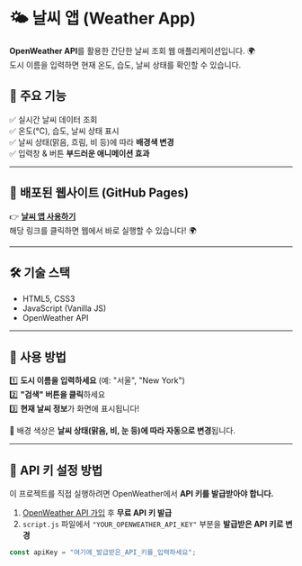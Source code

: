 # 🌤️ 날씨 앱 (Weather App)

**OpenWeather API**를 활용한 간단한 날씨 조회 웹 애플리케이션입니다. 🌍  
도시 이름을 입력하면 현재 온도, 습도, 날씨 상태를 확인할 수 있습니다.

## 🚀 주요 기능
✅ 실시간 날씨 데이터 조회  
✅ 온도(°C), 습도, 날씨 상태 표시  
✅ 날씨 상태(맑음, 흐림, 비 등)에 따라 **배경색 변경**  
✅ 입력창 & 버튼 **부드러운 애니메이션 효과**  

---

## 📌 배포된 웹사이트 (GitHub Pages)
👉 [**날씨 앱 사용하기**](https://your-username.github.io/weather-app/)  
해당 링크를 클릭하면 웹에서 바로 실행할 수 있습니다! 🌍

---

## 🛠️ 기술 스택
- HTML5, CSS3
- JavaScript (Vanilla JS)
- OpenWeather API

---

## 📌 사용 방법
1️⃣ **도시 이름을 입력하세요** (예: "서울", "New York")  
2️⃣ **"검색" 버튼을 클릭**하세요  
3️⃣ **현재 날씨 정보**가 화면에 표시됩니다!  

🔹 배경 색상은 **날씨 상태(맑음, 비, 눈 등)에 따라 자동으로 변경**됩니다.  

---

## 📌 API 키 설정 방법
이 프로젝트를 직접 실행하려면 OpenWeather에서 **API 키를 발급받아야 합니다.**

1. [OpenWeather API 가입](https://home.openweathermap.org/api_keys) 후 **무료 API 키 발급**  
2. `script.js` 파일에서 `"YOUR_OPENWEATHER_API_KEY"` 부분을 **발급받은 API 키로 변경**  
```js
const apiKey = "여기에_발급받은_API_키를_입력하세요";
